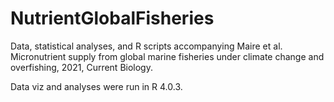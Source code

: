 # NutrientGlobalFisheries

Data, statistical analyses, and R scripts accompanying Maire et al. Micronutrient supply from global marine fisheries under climate change and overfishing, 2021, Current Biology.

Data viz and analyses were run in R 4.0.3.
